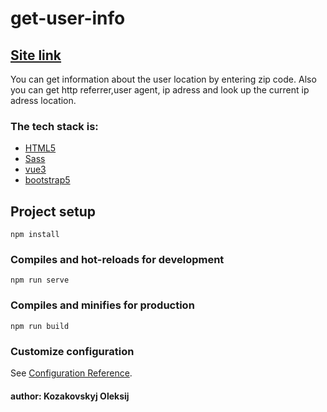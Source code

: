 # get-user-info
## [Site link](https://get-user-info.vercel.app/)
You can get information about the user location by entering zip code. Also you can get http referrer,user agent, ip adress and look up the current ip adress location.
### The tech stack is:
- [HTML5](https://en.wikipedia.org/wiki/HTML5)
- [Sass](https://sass-lang.com/)
- [vue3](https://v3vuejs.org/)
- [bootstrap5](https://getbootstrap.com/)

## Project setup
```
npm install
```
### Compiles and hot-reloads for development
```
npm run serve
```
### Compiles and minifies for production
```
npm run build
```
### Customize configuration
See [Configuration Reference](https://cli.vuejs.org/config/).
#### author: Kozakovskyj Oleksij